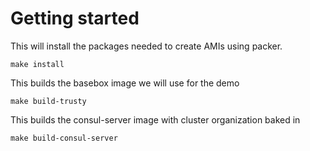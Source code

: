 # Getting started #


This will install the packages needed to create AMIs using packer. 

```
make install
```

This builds the basebox image we will use for the demo
```
make build-trusty
```

This builds the consul-server image with cluster organization baked in
```
make build-consul-server
```

